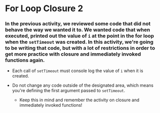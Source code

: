 # For Loop Closure 2

### In the previous activity, we reviewed some code that did not behave the way we wanted it to. We wanted code that when executed, printed out the value of `i` at the point in the for loop when the `setTimeout` was created. In this activity, we're going to be writing that code, but with a lot of restrictions in order to get more practice with closure and immediately invoked functions again.

* Each call of `setTimeout` must console log the value of `i` when it is created.

* Do not change any code outside of the designated area, which means you're defining the first argument passed to `setTimeout`.
    * Keep this in mind and remember the activity on closure and immediately invoked functions!